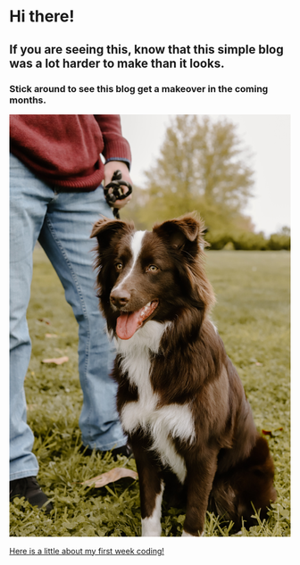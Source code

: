 # Hi there!
## If you are seeing this, know that this simple blog was a lot harder to make than it looks.
### Stick around to see this blog get a makeover in the coming months. 
![My dog](/img/luka.JPG)

[Here is a little about my first week coding!](blog.md)
